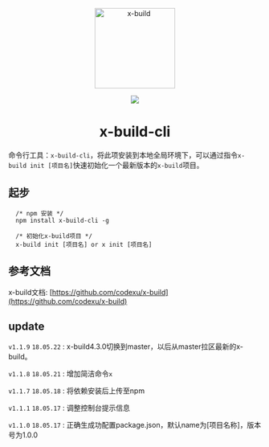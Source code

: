<p align="center"><img width="160" src="https://github.com/codexu/x-build/blob/x-build4.1/src/assets/images/logo.png?raw=true" alt="x-build"></p>

<p align="center">
  <img src="https://img.shields.io/badge/version-1.1.9-blue.svg">
</p>

<h1 align="center">x-build-cli</h1>

命令行工具：`x-build-cli`，将此项安装到本地全局环境下，可以通过指令`x-build init [项目名]`快速初始化一个最新版本的`x-build`项目。

## 起步

```
  /* npm 安装 */
  npm install x-build-cli -g
```

```
  /* 初始化x-build项目 */
  x-build init [项目名] or x init [项目名]
```

## 参考文档

x-build文档: [https://github.com/codexu/x-build](https://github.com/codexu/x-build)

## update

`v1.1.9` `18.05.22` : x-build4.3.0切换到master，以后从master拉区最新的x-build。

`v1.1.8` `18.05.21` : 增加简洁命令`x`

`v1.1.7` `18.05.18` : 将依赖安装后上传至npm

`v1.1.1` `18.05.17` : 调整控制台提示信息

`v1.1.0` `18.05.17` : 正确生成功配置package.json，默认name为[项目名称]，版本号为1.0.0